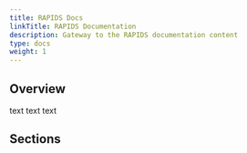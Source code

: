 ```yaml
---
title: RAPIDS Docs
linkTitle: RAPIDS Documentation
description: Gateway to the RAPIDS documentation content
type: docs
weight: 1
---
```


## Overview
text text text

## Sections